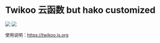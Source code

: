 # Twikoo 云函数 but hako customized

[![](https://img.shields.io/npm/v/twikoo-func)](https://www.npmjs.com/package/twikoo-func)
[![](https://img.shields.io/npm/l/twikoo-func)](./LICENSE)

使用说明：https://twikoo.js.org
